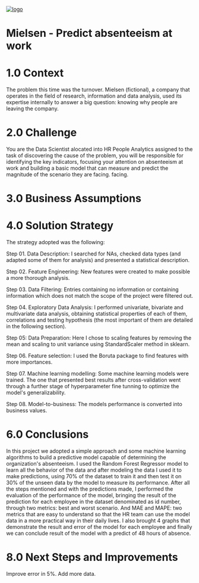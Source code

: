 [
![logo](https://user-images.githubusercontent.com/97288194/154069960-07591e0b-f6fe-49a6-81ad-5b0d85a6c83a.png)
](url)

# Mielsen - Predict absenteeism at work

# 1.0 Context

The problem this time was the turnover. Mielsen (fictional), a company that operates in the field of research, information and data analysis, used its expertise internally to answer a big question: knowing why people are leaving the company.

# 2.0 Challenge 

You are the Data Scientist alocated into HR People Analytics assigned to the task of discovering the cause of the problem, you will be responsible for identifying the key indicators, focusing your attention on absenteeism at work and building a basic model that can measure and predict the magnitude of the scenario they are facing. facing.

# 3.0 Business Assumptions

# 4.0 Solution Strategy
The strategy adopted was the following:

Step 01. Data Description: I searched for NAs, checked data types (and adapted some of them for analysis) and presented a statistical description.

Step 02. Feature Engineering: New features were created to make possible a more thorough analysis.

Step 03. Data Filtering: Entries containing no information or containing information which does not match the scope of the project were filtered out.

Step 04. Exploratory Data Analysis: I performed univariate, bivariate and multivariate data analysis, obtaining statistical properties of each of them, correlations and testing hypothesis (the most important of them are detailed in the following section).

Step 05: Data Preparation: Here I chose to scaling features by removing the mean and scaling to unit variance using StandardScaler method in sklearn.

Step 06. Feature selection: I used the Boruta package to find features with more importances.

Step 07. Machine learning modelling: Some machine learning models were trained. The one that presented best results after cross-validation went through a further stage of hyperparameter fine tunning to optimize the model's generalizability.

Step 08. Model-to-business: The models performance is converted into business values.

# 6.0 Conclusions

In this project we adopted a simple approach and some machine learning algorithms to build a predictive model capable of determining the organization's absenteeism.
I used the Random Forest Regressor model to learn all the behavior of the data and after modeling the data I used it to make predictions, using 70% of the dataset to train it and then test it on 30% of the unseen data by the model to measure its performance. After all the steps mentioned and with the predictions made, I performed the evaluation of the performance of the model, bringing the result of the prediction for each employee in the dataset denominated as id number, through two metrics: best and worst scenario. And MAE and MAPE: two metrics that are easy to understand so that the HR team can use the model data in a more practical way in their daily lives. I also brought 4 graphs that demonstrate the result and error of the model for each employee and finally we can conclude result of the model with a predict of 48 hours of absence.


# 8.0 Next Steps and Improvements

Improve error in 5%.
Add more data.